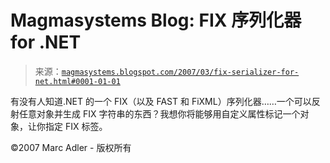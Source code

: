 <!--yml

category: 未分类

date: 2024-05-18 05:10:22

-->

# Magmasystems Blog: FIX 序列化器 for .NET

> 来源：[`magmasystems.blogspot.com/2007/03/fix-serializer-for-net.html#0001-01-01`](http://magmasystems.blogspot.com/2007/03/fix-serializer-for-net.html#0001-01-01)

有没有人知道.NET 的一个 FIX（以及 FAST 和 FiXML）序列化器……一个可以反射任意对象并生成 FIX 字符串的东西？我想你将能够用自定义属性标记一个对象，让你指定 FIX 标签。

©2007 Marc Adler - 版权所有
